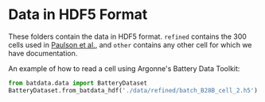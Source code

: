# Data in HDF5 Format

These folders contain the data in HDF5 format. `refined` contains the 300 cells used in [Paulson et al.](https://www.sciencedirect.com/science/article/pii/S0378775322001495),
and `other` contains any other cell for which we have documentation.

An example of how to read a cell using Argonne's Battery Data Toolkit:

```python
from batdata.data import BatteryDataset
BatteryDataset.from_batdata_hdf('./data/refined/batch_B28B_cell_2.h5')
```
